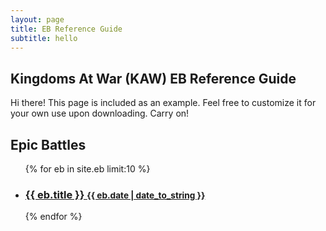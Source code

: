 ```yaml
---
layout: page
title: EB Reference Guide
subtitle: hello
---
```


## Kingdoms At War (KAW) EB Reference Guide

<p class="message">
    Hi there! This page is included as an example. Feel free to customize it for your own use upon downloading. Carry on!
</p>
<div class="related">
    <h2>Epic Battles</h2>
    <ul class="related-posts">
        {% for eb in site.eb limit:10 %}
        <li>
            <h3>
                <a href="{{ eb.url }}">
                {{ eb.title }}
                <small>{{ eb.date | date_to_string }}</small>
                </a>
            </h3>
        </li>
        {% endfor %}
    </ul>
</div>
